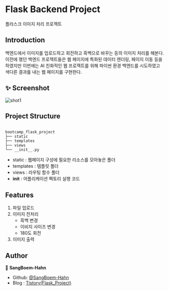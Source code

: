 # Flask Backend Project

플라스크 이미지 처리 프로젝트

## Introduction

백엔드에서 이미지를 업로드하고 회전하고 흑백으로 바꾸는 등의 이미지 처리를 해본다. 이전에 했던 백엔드 프로젝트들은 웹 페이지에 특화된 데이터 렌더링, 페이지 이동 등을 하였지만 이번에는 AI 친화적인 웹 프로젝트를 위해 파이썬 환경 백엔드를 시도하였고 색다른 결과를 내는 웹 페이지를 구현한다.


## ✨ Screenshot
![shot1](https://github.com/SangBeom-Hahn/Mini_Project/blob/master/bootcamp_flask_project/assests/shot1.PNG)

## Project Structure
```

bootcamp_flask_project
├── static
├── templates
├── views
└── __init__.py
```

- static : 웹페이지 구성에 필요한 리소스를 모아놓은 폴더
- templates : 템플릿 폴더
- views : 라우팅 함수 폴더
- __init__ : 어플리케이션 펙토리 실행 코드

## Features
1. 파일 업로드
2. 이미지 전처리
    - 흑백 변경
    - 이비지 사이즈 변경
    - 180도 회전
3. 이미지 출력


## Author

👤 **SangBoem-Hahn**

- Github: [@SangBoem-Hahn](https://github.com/SangBeom-Hahn)
- Blog : [Tistory(Flask_Project)](https://hsb422.tistory.com/entry/%E3%85%81SW-bootcamp-PART%EA%B0%9C%EC%9D%B8-Project-%EB%AA%87%EC%9D%BC%EC%B0%A8-0117)
